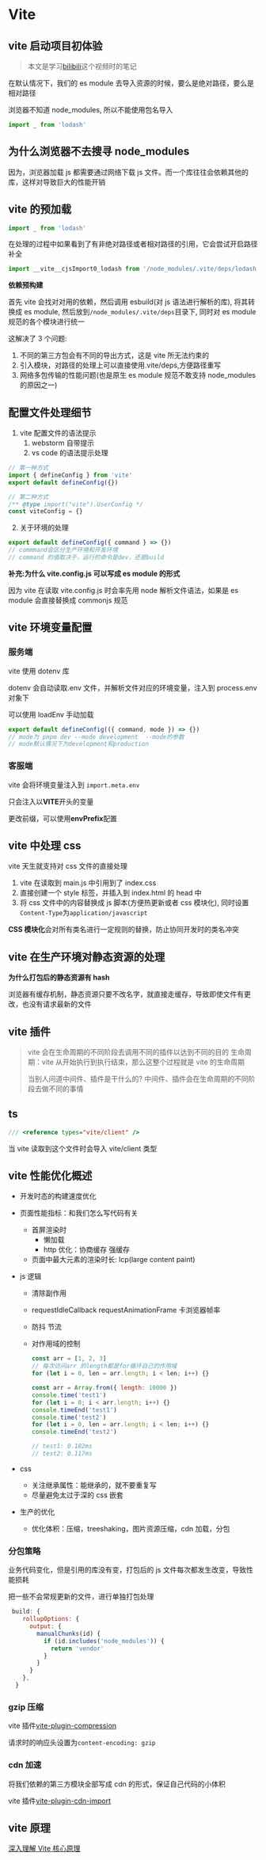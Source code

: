 # Vite

## vite 启动项目初体验

> 本文是学习[bilibili](https://www.bilibili.com/video/BV1GN4y1M7P5)这个视频时的笔记

在默认情况下，我们的 es module 去导入资源的时候，要么是绝对路径，要么是相对路径

浏览器不知道 node_modules, 所以不能使用包名导入

```js
import _ from 'lodash'
```

## 为什么浏览器不去搜寻 node_modules

因为，浏览器加载 js 都需要通过网络下载 js 文件。而一个库往往会依赖其他的库，这样对导致巨大的性能开销

## vite 的预加载

```js
import _ from 'lodash'
```

在处理的过程中如果看到了有非绝对路径或者相对路径的引用，它会尝试开启路径补全

```js
import __vite__cjsImport0_lodash from '/node_modules/.vite/deps/lodash.js?v=19679e9c'
```

**依赖预构建**

首先 vite 会找对对用的依赖，然后调用 esbuild(对 js 语法进行解析的库), 将其转换成 es module, 然后放到`/node_modules/.vite/deps`目录下, 同时对 es module 规范的各个模块进行统一

这解决了 3 个问题:

1. 不同的第三方包会有不同的导出方式，这是 vite 所无法约束的
2. 引入模块，对路径的处理上可以直接使用.vite/deps,方便路径重写
3. 网络多包传输的性能问题(也是原生 es module 规范不敢支持 node_modules 的原因之一)

## 配置文件处理细节

1. vite 配置文件的语法提示
   1. webstorm 自带提示
   2. vs code 的语法提示处理

```js
// 第一种方式
import { defineConfig } from 'vite'
export default defineConfig({})

// 第二种方式
/** @type import("vite").UserConfig */
const viteConfig = {}
```

2. 关于环境的处理

```js
export default defineConfig({ command } => {})
// commmand会区分生产环境和开发环境
// command 的值取决于，运行的命令是dev，还是build
```

**补充:为什么 vite.config.js 可以写成 es module 的形式**

因为 vite 在读取 vite.config.js 时会率先用 node 解析文件语法，如果是 es module 会直接替换成 commonjs 规范

## vite 环境变量配置

### 服务端

vite 使用 dotenv 库

dotenv 会自动读取.env 文件，并解析文件对应的环境变量，注入到 process.env 对象下

可以使用 loadEnv 手动加载

```js
export default defineConfig(({ command, mode }) => {})
// mode为 pnpm dev --mode development  --mode的参数
// mode默认情况下为development和production
```

### 客服端

vite 会将环境变量注入到 `import.meta.env`

只会注入以**VITE**开头的变量

更改前缀，可以使用**envPrefix**配置

## vite 中处理 css

vite 天生就支持对 css 文件的直接处理

1. vite 在读取到 main.js 中引用到了 index.css
2. 直接创建一个 style 标签，并插入到 index.html 的 head 中
3. 将 css 文件中的内容替换成 js 脚本(方便热更新或者 css 模块化), 同时设置`Content-Type`为`application/javascript`

**CSS 模块化**会对所有类名进行一定规则的替换，防止协同开发时的类名冲突

## vite 在生产环境对静态资源的处理

**为什么打包后的静态资源有 hash**

浏览器有缓存机制，静态资源只要不改名字，就直接走缓存，导致即使文件有更改，也没有请求最新的文件

## vite 插件

> vite 会在生命周期的不同阶段去调用不同的插件以达到不同的目的
> 生命周期：vite 从开始执行到执行结束，那么这整个过程就是 vite 的生命周期
>
> 当别人问道中间件、插件是干什么的?
> 中间件、插件会在生命周期的不同阶段去做不同的事情

## ts

```ts
/// <reference types="vite/client" />
```

当 vite 读取到这个文件时会导入 vite/client 类型

## vite 性能优化概述

- 开发时态的构建速度优化
- 页面性能指标：和我们怎么写代码有关

  - 首屏渲染时
    - 懒加载
    - http 优化：协商缓存 强缓存
  - 页面中最大元素的渲染时长: lcp(large content paint)

- js 逻辑

  - 清除副作用
  - requestIdleCallback requestAnimationFrame 卡浏览器帧率
  - 防抖 节流
  - 对作用域的控制

    ```js
    const arr = [1, 2, 3]
    // 每次访问arr 的length都是for循环自己的作用域
    for (let i = 0, len = arr.length; i < len; i++) {}
    ```

    ```js
    const arr = Array.from({ length: 10000 })
    console.time('test1')
    for (let i = 0; i < arr.length; i++) {}
    console.timeEnd('test1')
    console.time('test2')
    for (let i = 0, len = arr.length; i < len; i++) {}
    console.timeEnd('test2')

    // test1: 0.182ms
    // test2: 0.117ms
    ```

- css

  - 关注继承属性：能继承的，就不要重复写
  - 尽量避免太过于深的 css 嵌套

- 生产的优化
  - 优化体积：压缩，treeshaking，图片资源压缩，cdn 加载，分包

### 分包策略

业务代码变化，但是引用的库没有变，打包后的 js 文件每次都发生改变，导致性能损耗

把一些不会常规更新的文件，进行单独打包处理

```js
 build: {
    rollupOptions: {
      output: {
        manualChunks(id) {
          if (id.includes('node_modules')) {
            return 'vendor'
          }
        }
      }
    },
  }
```

### gzip 压缩

vite 插件[vite-plugin-compression](https://www.npmjs.com/package/vite-plugin-compression)

请求时的响应头设置为`content-encoding: gzip`

### cdn 加速

将我们依赖的第三方模块全部写成 cdn 的形式，保证自己代码的小体积

vite 插件[vite-plugin-cdn-import](https://www.npmjs.com/package/vite-plugin-cdn-import)

## vite 原理

[深入理解 Vite 核心原理](https://juejin.cn/post/7064853960636989454)
